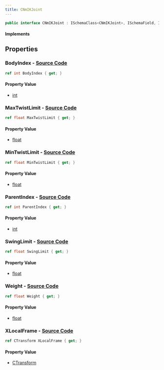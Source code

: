 ```yaml
---
title: CNmIKJoint
---
```


```csharp
public interface CNmIKJoint : ISchemaClass<CNmIKJoint>, ISchemaField, ISchemaClass, INativeHandle
```

#### Implements

## Properties

### **BodyIndex** - [Source Code](https://github.com/swiftly-solution/swiftlys2/blob/main/managed/src/SwiftlyS2.Generated/Schemas/Interfaces/CNmIKJoint.cs#L18)

```csharp
ref int BodyIndex { get; }
```

#### Property Value

- [int](https://learn.microsoft.com/dotnet/api/system.int32)

### **MaxTwistLimit** - [Source Code](https://github.com/swiftly-solution/swiftlys2/blob/main/managed/src/SwiftlyS2.Generated/Schemas/Interfaces/CNmIKJoint.cs#L26)

```csharp
ref float MaxTwistLimit { get; }
```

#### Property Value

- [float](https://learn.microsoft.com/dotnet/api/system.single)

### **MinTwistLimit** - [Source Code](https://github.com/swiftly-solution/swiftlys2/blob/main/managed/src/SwiftlyS2.Generated/Schemas/Interfaces/CNmIKJoint.cs#L24)

```csharp
ref float MinTwistLimit { get; }
```

#### Property Value

- [float](https://learn.microsoft.com/dotnet/api/system.single)

### **ParentIndex** - [Source Code](https://github.com/swiftly-solution/swiftlys2/blob/main/managed/src/SwiftlyS2.Generated/Schemas/Interfaces/CNmIKJoint.cs#L16)

```csharp
ref int ParentIndex { get; }
```

#### Property Value

- [int](https://learn.microsoft.com/dotnet/api/system.int32)

### **SwingLimit** - [Source Code](https://github.com/swiftly-solution/swiftlys2/blob/main/managed/src/SwiftlyS2.Generated/Schemas/Interfaces/CNmIKJoint.cs#L22)

```csharp
ref float SwingLimit { get; }
```

#### Property Value

- [float](https://learn.microsoft.com/dotnet/api/system.single)

### **Weight** - [Source Code](https://github.com/swiftly-solution/swiftlys2/blob/main/managed/src/SwiftlyS2.Generated/Schemas/Interfaces/CNmIKJoint.cs#L28)

```csharp
ref float Weight { get; }
```

#### Property Value

- [float](https://learn.microsoft.com/dotnet/api/system.single)

### **XLocalFrame** - [Source Code](https://github.com/swiftly-solution/swiftlys2/blob/main/managed/src/SwiftlyS2.Generated/Schemas/Interfaces/CNmIKJoint.cs#L20)

```csharp
ref CTransform XLocalFrame { get; }
```

#### Property Value

- [CTransform](/docs/api/shared/natives/ctransform)

